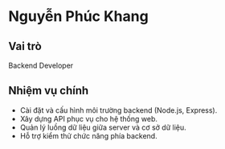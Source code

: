 # Nguyễn Phúc Khang

## Vai trò
Backend Developer

## Nhiệm vụ chính
- Cài đặt và cấu hình môi trường backend (Node.js, Express).
- Xây dựng API phục vụ cho hệ thống web.
- Quản lý luồng dữ liệu giữa server và cơ sở dữ liệu.
- Hỗ trợ kiểm thử chức năng phía backend.
